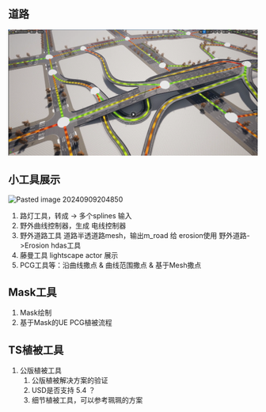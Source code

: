 
## 道路
![Pasted image 20240909204755](https://raw.githubusercontent.com/wanlilu/imgBed/main/notePasted%20image%2020240909204755.png)

## 小工具展示
![Pasted image 20240909204850](https://raw.githubusercontent.com/wanlilu/imgBed/main/notePasted%20image%2020240909204850.png)
1. 路灯工具，转成 -> 多个splines 输入
2. 野外曲线控制器，生成 电线控制器
3. 野外道路工具 道路半透道路mesh，输出m_road 给 erosion使用   野外道路->Erosion hdas工具
4. 藤曼工具 lightscape actor 展示
5. PCG工具等：沿曲线撒点 & 曲线范围撒点 & 基于Mesh撒点


## Mask工具
1. Mask绘制
2. 基于Mask的UE PCG植被流程


## TS植被工具 
1. 公版植被工具
	1. 公版植被解决方案的验证
	2. USD是否支持 5.4  ？
	3. 细节植被工具，可以参考珮珮的方案